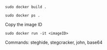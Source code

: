 ```
sudo docker build .
```
```
sudo docker ps .
```
Copy the image ID
```
sudo docker run -it <imageID>
```
Commands: steghide, stegcracker, john, base64
